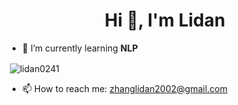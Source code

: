 <h1 align="center">Hi 👋, I'm Lidan</h1>

- 🌱 I’m currently learning **NLP**

<p>&nbsp;<img align="center" src="https://github-readme-stats.vercel.app/api?username=lidan0241&show_icons=true&locale=en" alt="lidan0241" /></p>

- 📫 How to reach me: zhanglidan2002@gmail.com

